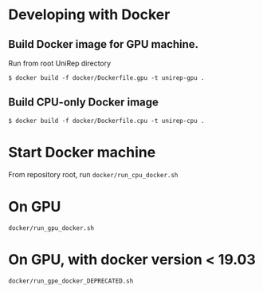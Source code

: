 # Developing with Docker

## Build Docker image for GPU machine.


Run from root UniRep directory

    $ docker build -f docker/Dockerfile.gpu -t unirep-gpu .

## Build CPU-only Docker image

    $ docker build -f docker/Dockerfile.cpu -t unirep-cpu .

# Start Docker machine
From repository root, run `docker/run_cpu_docker.sh`

# On GPU
`docker/run_gpu_docker.sh`

# On GPU, with docker version < 19.03
`docker/run_gpe_docker_DEPRECATED.sh`
